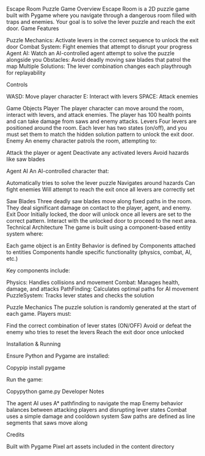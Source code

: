 Escape Room Puzzle Game
Overview
Escape Room is a 2D puzzle game built with Pygame where you navigate through a dangerous room filled with traps and enemies. Your goal is to solve the lever puzzle and reach the exit door.
Game Features

Puzzle Mechanics: Activate levers in the correct sequence to unlock the exit door
Combat System: Fight enemies that attempt to disrupt your progress
Agent AI: Watch an AI-controlled agent attempt to solve the puzzle alongside you
Obstacles: Avoid deadly moving saw blades that patrol the map
Multiple Solutions: The lever combination changes each playthrough for replayability

Controls

WASD: Move player character
E: Interact with levers
SPACE: Attack enemies

Game Objects
Player
The player character can move around the room, interact with levers, and attack enemies. The player has 100 health points and can take damage from saws and enemy attacks.
Levers
Four levers are positioned around the room. Each lever has two states (on/off), and you must set them to match the hidden solution pattern to unlock the exit door.
Enemy
An enemy character patrols the room, attempting to:

Attack the player or agent
Deactivate any activated levers
Avoid hazards like saw blades

Agent AI
An AI-controlled character that:

Automatically tries to solve the lever puzzle
Navigates around hazards
Can fight enemies
Will attempt to reach the exit once all levers are correctly set

Saw Blades
Three deadly saw blades move along fixed paths in the room. They deal significant damage on contact to the player, agent, and enemy.
Exit Door
Initially locked, the door will unlock once all levers are set to the correct pattern. Interact with the unlocked door to proceed to the next area.
Technical Architecture
The game is built using a component-based entity system where:

Each game object is an Entity
Behavior is defined by Components attached to entities
Components handle specific functionality (physics, combat, AI, etc.)

Key components include:

Physics: Handles collisions and movement
Combat: Manages health, damage, and attacks
PathFinding: Calculates optimal paths for AI movement
PuzzleSystem: Tracks lever states and checks the solution

Puzzle Mechanics
The puzzle solution is randomly generated at the start of each game. Players must:

Find the correct combination of lever states (ON/OFF)
Avoid or defeat the enemy who tries to reset the levers
Reach the exit door once unlocked

Installation & Running

Ensure Python and Pygame are installed:

Copypip install pygame

Run the game:

Copypython game.py
Developer Notes

The agent AI uses A* pathfinding to navigate the map
Enemy behavior balances between attacking players and disrupting lever states
Combat uses a simple damage and cooldown system
Saw paths are defined as line segments that saws move along

Credits

Built with Pygame
Pixel art assets included in the content directory
